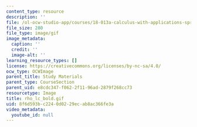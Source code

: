 ```yaml
---
content_type: resource
description: ''
file: /ol-ocw-studio-app/courses/18-013a-calculus-with-applications-spring-2005/8f6d593bc2240d0229ecab8ac366fe3a_rho_lc_bold.gif
file_size: 280
file_type: image/gif
image_metadata:
  caption: ''
  credit: ''
  image-alt: ''
learning_resource_types: []
license: https://creativecommons.org/licenses/by-nc-sa/4.0/
ocw_type: OCWImage
parent_title: Study Materials
parent_type: CourseSection
parent_uid: e8cdc347-f062-2f11-96ad-2879f268cc73
resourcetype: Image
title: rho_lc_bold.gif
uid: 8f6d593b-c224-0d02-29ec-ab8ac366fe3a
video_metadata:
  youtube_id: null
---
```

